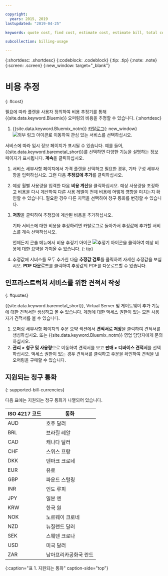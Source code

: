 ```yaml
---

copyright:
  years: 2015, 2019
lastupdated: "2019-04-25"

keywords: quote cost, find cost, estimate cost, estimate bill, total cost, service cost

subcollection: billing-usage

---
```


{:shortdesc: .shortdesc}
{:codeblock: .codeblock}
{:tip: .tip}
{:note: .note}
{:screen: .screen}
{:new_window: target="_blank"}

# 비용 추정
{: #cost}

필요에 따라 플랜을 사용자 정의하여 비용 추정기를 통해 {{site.data.keyword.Bluemix}} 오퍼링의 비용을 추정할 수 있습니다.
{:shortdesc}

1. {{site.data.keyword.Bluemix_notm}} [카탈로그](https://cloud.ibm.com/catalog){: new_window} ![외부 링크 아이콘](../icons/launch-glyph.svg "외부 링크 아이콘")로 이동하여 관심 있는 서비스를 선택하십시오.

서비스에 따라 임시 정보 페이지가 표시될 수 있습니다. 예를 들어, {{site.data.keyword.baremetal_short}}를 선택하면 다양한 기능을 설명하는 정보 페이지가 표시됩니다. **계속**을 클릭하십시오.
1. 서비스 세부사항 페이지에서 가격 플랜을 선택하고 필요한 경우, 기타 구성 세부사항을 입력하십시오. 그런 다음 **추정값에 추가**를 클릭하십시오.
1. 예상 월별 사용량을 입력한 다음 **비용 계산**을 클릭하십시오. 예상 사용량을 조정하고 비용을 다시 계산하여 다른 사용 레벨이 전체 비용에 어떻게 영향을 미치는지 확인할 수 있습니다. 필요한 경우 다른 지역을 선택하여 청구 통화를 변경할 수 있습니다.
1. **저장**을 클릭하여 추정값에 계산된 비용을 추가하십시오.

   기타 서비스에 대한 비용을 추정하려면 카탈로그로 돌아가서 추정값에 추가할 서비스를 계속 선택하십시오.

   언제든지 콘솔 메뉴에서 비용 추정기 아이콘 ![추정기 아이콘](../icons/Estimator.svg)을 클릭하여 예상 비용에 대한 요약을 가져올 수 있습니다.
   {: tip}
1. 추정값에 서비스를 모두 추가한 다음 **추정값 검토**를 클릭하여 자세한 추정값을 보십시오. **PDF 다운로드**를 클릭하여 추정값의 PDF를 다운로드할 수 있습니다.


## 인프라스트럭처 서비스를 위한 견적서 작성
{: #quotes}

{{site.data.keyword.baremetal_short}}, Virtual Server 및 게이트웨이 추가 기능에 대한 견적서만 생성하고 볼 수 있습니다. 계정에 대한 액세스 권한이 있는 모든 사용자가 견적서를 볼 수 있습니다.

  1. 오퍼링 세부사항 페이지의 주문 요약 섹션에서 **견적서로 저장**을 클릭하여 견적서를 생성하십시오. 또는 {{site.data.keyword.Bluemix_notm}} 영업 담당자에게 문의하십시오.
  2. **관리 > 청구 및 사용량**으로 이동하여 견적서를 보고 **판매 > 디바이스 견적서**를 선택하십시오. 액세스 권한이 있는 경우 견적서를 클릭하고 주문을 확인하여 견적을 낸 오퍼링을 구매할 수 있습니다.


## 지원되는 청구 통화
{: supported-bill-currencies}

다음 표에는 지원되는 청구 통화가 나열되어 있습니다.

|ISO 4217 코드 |통화             |
|---------------|----------------------|
|AUD            |호주 달러    |
|BRL            |	브라질 레알       |
|CAD            |	캐나다 달러      |
|CHF            |	스위스 프랑          |
|DKK            |	덴마크 크로네         |
|EUR            |	유로                 |
|GBP            |	파운드 스털링       |
|INR            |	인도 루피         |
|JPY            |	일본 엔         |
|KRW            |	한국 원     |
|NOK            |	노르웨이 크로네      |
|NZD            |	뉴질랜드 달러   |
|SEK            |	스웨덴 크로나        |
|USD            |미국 달러 |
|ZAR            |	남아프리카공화국 란드   |
{:caption="표 1. 지원되는 통화" caption-side="top"}
